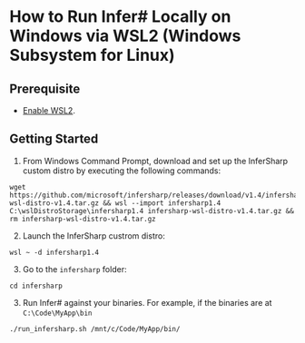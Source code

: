 # How to Run Infer# Locally on Windows via WSL2 (Windows Subsystem for Linux)

## Prerequisite
- [Enable WSL2](https://docs.microsoft.com/en-us/windows/wsl/install).

## Getting Started
1. From Windows Command Prompt, download and set up the InferSharp custom distro by executing the following commands:

```
wget https://github.com/microsoft/infersharp/releases/download/v1.4/infersharp-wsl-distro-v1.4.tar.gz && wsl --import infersharp1.4 C:\wslDistroStorage\infersharp1.4 infersharp-wsl-distro-v1.4.tar.gz && rm infersharp-wsl-distro-v1.4.tar.gz
```

2. Launch the InferSharp custrom distro:
```
wsl ~ -d infersharp1.4
```

3. Go to the `infersharp` folder:
```
cd infersharp
```

3. Run Infer# against your binaries. For example, if the binaries are at `C:\Code\MyApp\bin`

```
./run_infersharp.sh /mnt/c/Code/MyApp/bin/
```
